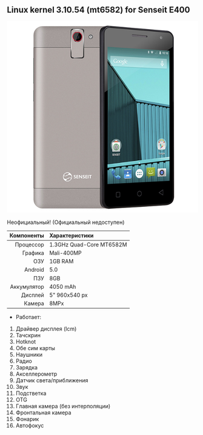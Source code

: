 ## Linux kernel 3.10.54 (mt6582) for Senseit E400           
![Senseit E400](./arch/arm/mach-mt6582/senseit_e400/e400_silver.jpg)

Неофициальный! (Официальный недоступен)

Компоненты  | Характеристики
-----------:|:-------------------------
Процессор   | 1.3GHz Quad-Core MT6582M
Графика     | Mali-400MP
ОЗУ         | 1GB RAM
Android     | 5.0
ПЗУ         | 8GB
Аккумулятор | 4050 mAh
Дисплей     | 5" 960x540 px
Камера      | 8MPx

* Работает:
1) Драйвер дисплея (lcm)
2) Тачскрин
3) Hotknot
4) Обе сим карты
5) Наушники
6) Радио
7) Зарядка
8) Акселлерометр
9) Датчик света/приближения
10) Звук
11) Подстветка
12) OTG
13) Главная камера (без интерполяции)
14) Фронтальная камера
15) Фонарик
16) Автофокус
